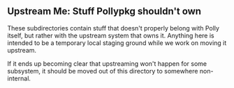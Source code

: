 ## Upstream Me: Stuff Pollypkg shouldn't own

These subdirectories contain stuff that doesn't properly belong with Polly itself, but rather with the upstream system that owns it. Anything here is intended to be a temporary local staging ground while we work on moving it upstream.

If it ends up becoming clear that upstreaming won't happen for some subsystem, it should be moved out of this directory to somewhere non-internal.